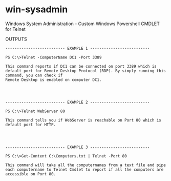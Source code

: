 # win-sysadmin
Windows System Administration - Custom Windows Powershell CMDLET for Telnet

OUTPUTS
    
    -------------------------- EXAMPLE 1 --------------------------
    
    PS C:\>Telnet -ComputerName DC1 -Port 3389
    
    This command reports if DC1 can be connected on port 3389 which is default port for Remote Desktop Protocol (RDP). By simply running this command, you can check if 
    Remote Desktop is enabled on computer DC1.
    
    
    
    
    -------------------------- EXAMPLE 2 --------------------------
    
    PS C:\>Telnet WebServer 80
    
    This command tells you if WebServer is reachable on Port 80 which is default port for HTTP.
    
    
    
    
    -------------------------- EXAMPLE 3 --------------------------
    
    PS C:\>Get-Content C:\Computers.txt | Telnet -Port 80
    
    This command will take all the computernames from a text file and pipe each computername to Telnet Cmdlet to report if all the computers are accessible on Port 80.

